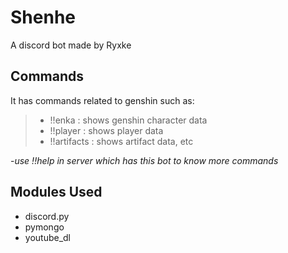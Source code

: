 # Shenhe 
A discord bot made by Ryxke

## Commands

It has commands related to genshin such as:
> - !!enka : shows genshin character data
> - !!player : shows player data
> - !!artifacts : shows artifact data, etc

-*use !!help in server which has this bot to know more commands*
     
## Modules Used
   
- discord.py
- pymongo
- youtube_dl
